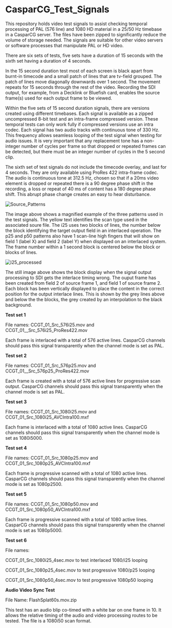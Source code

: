 # CasparCG_Test_Signals
This repository holds video test signals to assist checking temporal processing of PAL (576 line) and 1080 HD material in a 25/50 Hz timebase in a CasparCG server. The files have been zipped to significantly reduce the volume of storage needed. The signals are suitable for other video servers or software processes that manipulate PAL or HD video.

There are six sets of tests, five sets have a duration of 15 seconds with the sixth set having a duration of 4 seconds.

In the 15 second duration test most of each screen is black apart from burnt-in timecode and a small patch of lines that are tv-field grouped. The patch of lines move diagonally downwards over 1 second. The movement repeats for 15 seconds through the rest of the video. Recording the SDI output, for example, from a Decklink or Bluefish card, enables the source frame(s) used for each output frame to be viewed.

Within the five sets of 15 second duration signals, there are versions created using different timebases. Each signal is available as a zipped uncompressed 8-bit test and an intra-frame compressed version. These temporal tests can only work fully if compressed versions use an intra codec. Each signal has two audio tracks with continuous tone of 330 Hz. This frequency allows seamless looping of the test signal when testing for audio issues. It is very important that any replacement tone has a non-integer number of cycles per frame so that dropped or repeated frames can be detected, but there must be an integer number of cycles in the 5 second clip.

The sixth set of test signals do not include the timecode overlay, and last for 4 seconds. They are only available using ProRes 422 intra-frame codec. The audio is continuous tone at 312.5 Hz, chosen so that if a 20ms video element is dropped or repeated there is a 90 degree phase shift in the recording, a loss or repeat of 40 ms of content has a 180 degree phase shift. This abrupt phase change creates an easy to hear disturbance.

![Source_Patterns](https://user-images.githubusercontent.com/86308191/168492129-9ea3a426-b216-4b24-915b-cedd15c3d6a3.png)

The image above shows a magnified example of the three patterns used in the test signals. The yellow text identifies the scan type used in the associated soure file. The i25 uses two blocks of lines, the number below the block identifying the target output field in an interlaced operation. The p25 and p50 patterns also have 1 scan-line high fingers that will show on field 1 (label X) and field 2 (label Y) when displayed on an interlaced system. The frame number within a 1 second block is centered below the block or blocks of lines.

![i25_processed](https://user-images.githubusercontent.com/86308191/168492448-8bee26ee-bd94-4bc0-a421-ce2b2c73b57a.png)

The still image above shows the block display when the signal output processing to SDI gets the interlace timing wrong. The ouput frame has been created from field 2 of source frame 1, and field 1 of source frame 2. Each block has been vertically displayed to place the content in the correct position for the output interlace lines. This is shown by the grey lines above and below the the blocks, the grey created by an interpolation to the black background.

__Test set 1__

File names: CCGT_01_Src_576i25.mov and CCGT_01__Src_576i25_ProRes422.mov

Each frame is interlaced with a total of 576 active lines. CasparCG channels should pass this signal transparently when the channel mode is set as PAL. 

__Test set 2__

File names: CCGT_01_Src_576p25.mov and CCGT_01__Src_576p25_ProRes422.mov

Each frame is created with a total of 576 active lines for progressive scan output. CasparCG channels should pass this signal transparently when the channel mode is set as PAL.

__Test set 3__ 

File names: CCGT_01_Src_1080i25.mov and CCGT_01_Src_1080i25_AVCIntra100.mxf

Each frame is interlaced with a total of 1080 active lines. CasparCG channels should pass this signal transparently when the channel mode is set as 1080i5000.

__Test set 4__

File names: CCGT_01_Src_1080p25.mov and CCGT_01_Src_1080p25_AVCIntra100.mxf

Each frame is progressive scanned with a total of 1080 active lines. CasparCG channels should pass this signal transparently when the channel mode is set as 1080p2500. 

__Test set 5__ 

File names: CCGT_01_Src_1080p50.mov and CCGT_01_Src_1080p50_AVCIntra100.mxf

Each frame is progressive scanned with a total of 1080 active lines. CasparCG channels should pass this signal transparently when the channel mode is set as 1080p5000.

__Test set 6__

File names:

CCGT_01_Src_1080i25_4sec.mov   to test interlaced 1080/i25 looping

CCGT_01_Src_1080p25_4sec.mov   to test progressive 1080/p25 looping

CCGT_01_Src_1080p50_4sec.mov   to test progressive 1080p50 looping

__Audio Video Sync Test__

File Name: FlashSplat60s.mov.zip

This test has an audio blip co-timed with a white bar on one frame in 10. It allows the relative timing of the audio and video processing routes to be tested. The file is a 1080i50 scan format.
